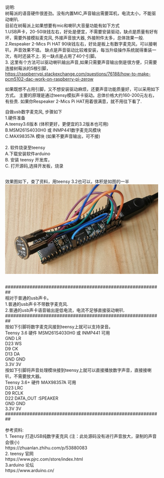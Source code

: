 
说明: <br/> 
    树莓派的语音硬件很差劲。没有内置MIC,声音输出需要耳机，电流太小，不能驱动喇叭. <br/> 
    目前在树莓派上如果想要有mic和喇叭大音量功能有如下方式 <br/> 
    1.USB声卡，20-50块钱左右，好处是便宜，不需要安装驱动，缺点是质量有好有坏，需要外接模拟麦克风, 外接声音放大器, 外接附件太多，总体效果一般. <br/> 
    2.Respeaker 2-Mics Pi HAT 90块钱左右，好处是板上有数字麦克风，可以接喇叭，声音效果不错。 缺点是声音驱动比较难安装，每当升级操作系统就得重装一次，有时还装不上. 另一缺点是占用了40个引脚。 <br/> 
    3. 这里有个方法可以驱动喇叭输出声音,如果只需要声音输出倒是很方便，只需要连接树莓派的5根引脚， https://raspberrypi.stackexchange.com/questions/76188/how-to-make-pcm5102-dac-work-on-raspberry-pi-zerow <br/>
    
    
如果既想不占用引脚，又不想安装驱动麻烦，还要声音功能质量好，可以采用如下方式。 主要的原理是通过teensy模拟声卡驱动。总体价格大约160-200元左右，有些贵. 如果你Respeaker 2-Mics Pi HAT用着很满意，就不用往下看了.<br/> 
     

自做usb数字麦克风, 步骤如下 <br/> 
1.硬件准备<br/>
   A.teensy3.6版本 (体积更好，更便宜的3.2版本也可用)<br/>
   B.MSM261S4030H0 或 INMP441数字麦克风模块<br/>
   C.MAX98357A 模块 (如果不要声音输出，可不接)<br/> <br/>
2. 软件烧录至teensy <br/>
    A.下载安装软件arduino<br/>
    B. 安装 teensy 开发库，<br/>
    C. 打开源码,选择开发板，烧录<br/>
<br/>
<p>
效果图如下，查了资料，用teensy 3.2也可以，体积是如图的一半<br/>
<img src= 'https://github.com/lixy123/usb_teensy_mic/blob/master/IMG_usb_mic.jpg?raw=true' />
</p>

  <br/>
  ########################################################## <br/>
  相对于普通的usb声卡。 <br/> 
  1.普通的usb声卡不带数字麦克风. <br/>
  2.普通的usb声卡语音输出是低电流，电流不足够直接驱动喇叭. <br/>
  ########################################################## <br/>
  按如下引脚将数字麦克风接到teensy上就可以支持录音。 <br/>
  Teensy 3.6 硬件 MSM261S4030H0 或 INMP441 可用 <br/>
  GND LR <br/>
  D23 WS <br/>
  D9  CK <br/>
  D13 DA <br/>
  GND GND <br/>
  3.3V 3V <br/>
  按如下引脚将声音处理模块接到teensy上就可以直接播放数字声音，直接接喇叭，不需要放大器。 <br/>
  Teensy 3.6+ 硬件 MAX98357A 可用 <br/>
  D23 LRC <br/>
  D9  RCLK <br/>
  D22 DATA_OUT :SPEAKER <br/>
  GND GND <br/>
  3.3V 3V <br/>
  ########################################################## <br/>
 <br/>
参考资料:<br/>
    1. Teensy 打造USB纯数字麦克风 (注：此处源码没有进行声音放大，录制的声音会很小)<br/>
    https://zhuanlan.zhihu.com/p/53880083<br/>
    2. teensy 官网<br/>
    https://www.pjrc.com/store/index.html<br/>
    3.arduino 论坛<br/>
    https://www.arduino.cn/<br/>

